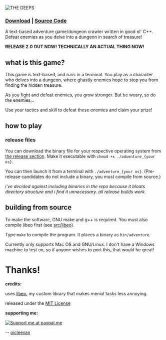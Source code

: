 <!-- such a cool logo, huh -->
![THE DEEPS](https://i.ibb.co/kJjV5jH/2021-09-18-16-22.png "THE DEEPS")

### [Download](https://github.com/oicleevan/the-deeps/releases/latest) | [Source Code](src)

A text-based adventure game/dungeon crawler written in good ol' C++. Defeat enemies as you delve into a dungeon in search of treasure! 

**RELEASE 2.0 OUT NOW! TECHNICALLY AN ACTUAL THING NOW!**

## what is this game?

This game is text-based, and runs in a terminal. You play as a character who delves into a dungeon, where ghastly enemies hope to stop you from finding the hidden treasure.

As you fight and defeat enemies, you grow stronger. But be weary, so do the enemies...

Use your tactics and skill to defeat these enemies and claim your prize!

## how to play

### release files

You can download the binary file for your respective operating system from [the release section](https://github.com/oicleevan/the-deeps/releases/). Make it executable with `chmod +x ./adventure_{your os}`. 

You can then launch it from a terminal with `./adventure_{your os}`. (Pre-release candidates do not include a binary, you must compile from source.)

*i've decided against including binaries in the repo because it bloats directory structure and i find it unnecessary. all release builds work.*

## building from source

To make the software, GNU make and g++ is required. You must also compile libeo first (see [src/libeo](src/libeo)).

Type `make` to compile the program. It places a binary as `bin/adventure`.

Currently only supports Mac OS and GNU/Linux. I don't have a Windows machine to test on, so if anyone wishes to port this, that would be great!

# Thanks!

**credits:**

uses [libeo](src/libeo), my custom library that makes menial tasks less annoying.

released under the [MIT License](https://github.com/git/git-scm.com/blob/main/MIT-LICENSE.txt)

**supporting me:**

[![Support me at paypal.me](https://www.zahlungsverkehrsfragen.de/wp-content/uploads/2018/10/paypalme.png "Support me at paypal.me")](https://paypal.me/eoicle)

-- [oicleevan](https://oicleevan.xyz)
